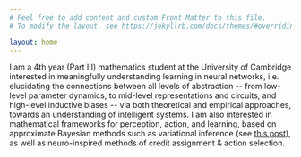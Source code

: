 ```yaml
---
# Feel free to add content and custom Front Matter to this file.
# To modify the layout, see https://jekyllrb.com/docs/themes/#overriding-theme-defaults

layout: home
---
```


I am a 4th year (Part III) mathematics student at the University of Cambridge interested in meaningfully understanding learning in neural networks, i.e. elucidating the connections between all levels of abstraction -- from low-level parameter dynamics, to mid-level representations and circuits, and high-level inductive biases -- via both theoretical and empirical approaches, towards an understanding of intelligent systems. I am also interested in mathematical frameworks for perception, action, and learning, based on approximate Bayesian methods such as variational inference (see [this post](https://r-gould.github.io/2024/09/23/variational-perception-action.html)), as well as neuro-inspired methods of credit assignment & action selection.
